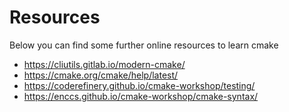 # Resources

Below you can find some further online resources to learn cmake

- <https://cliutils.gitlab.io/modern-cmake/>
- <https://cmake.org/cmake/help/latest/>
- <https://coderefinery.github.io/cmake-workshop/testing/>
- <https://enccs.github.io/cmake-workshop/cmake-syntax/>
